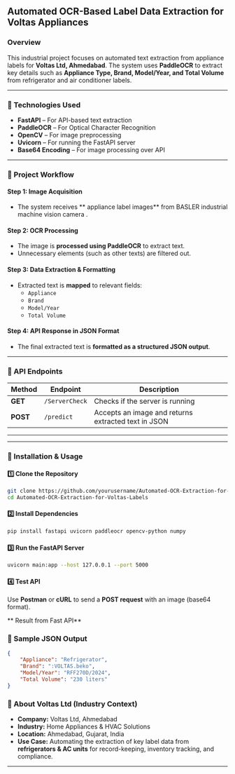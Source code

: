 ## **Automated OCR-Based Label Data Extraction for Voltas Appliances**

### **Overview**  
This industrial project focuses on automated text extraction from appliance labels for **Voltas Ltd, Ahmedabad**. 
The system uses **PaddleOCR** to extract key details such as **Appliance Type, Brand, Model/Year, and Total Volume** from refrigerator and air conditioner labels.  

---

### **🔧 Technologies Used**

- **FastAPI** – For API-based text extraction  
- **PaddleOCR** – For Optical Character Recognition  
- **OpenCV** – For image preprocessing  
- **Uvicorn** – For running the FastAPI server  
- **Base64 Encoding** – For image processing over API  

---

### **🚀 Project Workflow**

#### **Step 1: Image Acquisition**
- The system receives ** appliance label images** from BASLER industrial machine vision camera .  

#### **Step 2: OCR Processing**
- The image is **processed using PaddleOCR** to extract text.  
- Unnecessary elements (such as other texts) are filtered out.  

#### **Step 3: Data Extraction & Formatting**
- Extracted text is **mapped** to relevant fields:
  - `Appliance`  
  - `Brand`  
  - `Model/Year`  
  - `Total Volume`  

#### **Step 4: API Response in JSON Format**
- The final extracted text is **formatted as a structured JSON output**.  

---

### **📌 API Endpoints**
| Method | Endpoint | Description |
|--------|---------|------------|
| **GET** | `/ServerCheck` | Checks if the server is running |
| **POST** | `/predict` | Accepts an image and returns extracted text in JSON |

---


---

### **📝 Installation & Usage**
#### **1️⃣ Clone the Repository**
```bash
git clone https://github.com/yourusername/Automated-OCR-Extraction-for-Voltas-Labels.git
cd Automated-OCR-Extraction-for-Voltas-Labels
```

#### **2️⃣ Install Dependencies**
```bash
pip install fastapi uvicorn paddleocr opencv-python numpy
```

#### **3️⃣ Run the FastAPI Server**
```bash
uvicorn main:app --host 127.0.0.1 --port 5000
```

#### **4️⃣ Test API**
Use **Postman** or **cURL** to send a **POST request** with an image (base64 format).  

** Result from Fast API**
### **📜 Sample JSON Output**
```json
{
    "Appliance": "Refrigerator",
    "Brand": ":VOLTAS.beko",
    "Model/Year": "RFF270D/2024",
    "Total Volume": "230 liters"
}
```

### **🔗 About Voltas Ltd (Industry Context)**
- **Company:** Voltas Ltd, Ahmedabad  
- **Industry:** Home Appliances & HVAC Solutions  
- **Location:** Ahmedabad, Gujarat, India  
- **Use Case:** Automating the extraction of key label data from **refrigerators & AC units** for record-keeping, inventory tracking, and compliance.  

---
